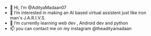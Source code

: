 - 👋 Hi, I’m @AdityaMadaan07
- 👀 I’m interested in making an AI based virtual assistent just like iron man's J.A.R.I.V.S.
- 🌱 I’m currently learning web dev , Android dev and python
- 📫 you can contact me on my instagram @theadityamadaan

<!---
AdityaMadaan07/AdityaMadaan07 is a ✨ special ✨ repository because its `README.md` (this file) appears on your GitHub profile.
You can click the Preview link to take a look at your changes.
--->
